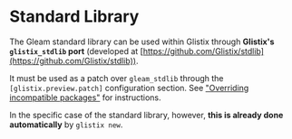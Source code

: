 # Standard Library

The Gleam standard library can be used within Glistix through **Glistix's `glistix_stdlib` port** (developed at [https://github.com/Glistix/stdlib](https://github.com/Glistix/stdlib)).

It must be used as a patch over `gleam_stdlib` through the `[glistix.preview.patch]` configuration section. See ["Overriding incompatible packages"](../../recipes/overriding-packages.md) for instructions.

In the specific case of the standard library, however, **this is already done automatically** by `glistix new`.
